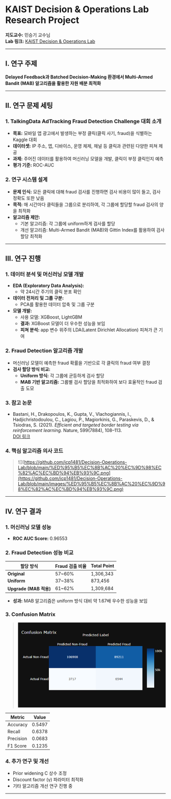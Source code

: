 # KAIST Decision & Operations Lab Research Project

**지도교수:** 민승기 교수님  
**Lab 링크:** [KAIST Decision & Operations Lab](http://do.kaist.ac.kr/)  

---

## I. 연구 주제

**Delayed Feedback과 Batched Decision-Making 환경에서 Multi-Armed Bandit (MAB) 알고리즘을 활용한 자원 배분 최적화**

---

## II. 연구 문제 세팅

### 1. TalkingData AdTracking Fraud Detection Challenge 대회 소개
- **목표:** 모바일 앱 광고에서 발생하는 부정 클릭(클릭 사기, fraud)을 식별하는 Kaggle 대회
- **데이터셋:** IP 주소, 앱, 디바이스, 운영 체제, 채널 등 클릭과 관련된 다양한 피쳐 제공
- **과제:** 주어진 데이터를 활용하여 머신러닝 모델을 개발, 클릭이 부정 클릭인지 예측
- **평가 기준:** ROC-AUC

### 2. 연구 시스템 설계
- **문제 인식:** 모든 클릭에 대해 fraud 검사를 진행하면 검사 비용이 많이 들고, 검사 정확도 또한 낮음
- **목적:** 매 시간마다 클릭들을 그룹으로 분리하여, 각 그룹에 할당할 fraud 검사의 양을 최적화
- **알고리즘 제안:** 
  - 기본 알고리즘: 각 그룹에 uniform하게 검사를 할당
  - 개선 알고리즘: Multi-Armed Bandit (MAB)와 Gittin Index를 활용하여 검사 할당 최적화

---

## III. 연구 진행

### 1. 데이터 분석 및 머신러닝 모델 개발
- **EDA (Exploratory Data Analysis):**  
  - 약 24시간 주기의 클릭 분포 확인
- **데이터 전처리 및 그룹 구분:**  
  - PCA를 활용한 데이터 압축 및 그룹 구분
- **모델 개발:**  
  - 사용 모델: XGBoost, LightGBM  
  - **결과:** XGBoost 모델이 더 우수한 성능을 보임  
  - **피쳐 분석:** app 변수 위주의 LDA(Latent Dirichlet Allocation) 피쳐가 큰 기여

### 2. Fraud Detection 알고리즘 개발
- 머신러닝 모델이 예측한 fraud 확률을 기반으로 각 클릭의 fraud 여부 결정
- **검사 할당 방식 비교:**  
  - **Uniform 방식:** 각 그룹에 균등하게 검사 할당  
  - **MAB 기반 알고리즘:** 그룹별 검사 할당을 최적화하여 보다 효율적인 fraud 검출 도모

### 3. 참고 논문
- Bastani, H., Drakopoulos, K., Gupta, V., Vlachogiannis, I., Hadjichristodoulou, C., Lagiou, P., Magiorkinis, G., Paraskevis, D., & Tsiodras, S. (2021). *Efficient and targeted border testing via reinforcement learning.* Nature, 599(7884), 108–113.  
  [DOI 링크](https://doi.org/10.1038/s41586-021-04014-z)

### 4. 핵심 알고리즘 의사 코드
> ![](https://github.com/icp1481/Decision-Operations-Lab/blob/main/%ED%95%B5%EC%8B%AC%20%EC%9D%98%EC%82%AC%EC%BD%94%EB%93%9C.png](https://github.com/icp1481/Decision-Operations-Lab/blob/main/images/%ED%95%B5%EC%8B%AC%20%EC%9D%98%EC%82%AC%EC%BD%94%EB%93%9C.png)
---

## IV. 연구 결과

### 1. 머신러닝 모델 성능
- **ROC AUC Score:** 0.96553

### 2. Fraud Detection 성능 비교
| 할당 방식  | Fraud 검출 비율 | Total Point      |
|------------|-----------------|------------------|
| **Original**   | 57~60%          | 1,306,343        |
| **Uniform**    | 37~38%          | 873,456          |
| **Upgrade (MAB 적용)** | 61~62%          | 1,309,684        |

- **성과:** MAB 알고리즘은 uniform 방식 대비 약 1.67배 우수한 성능을 보임

### 3. Confusion Matrix
> ![](https://github.com/icp1481/Decision-Operations-Lab/blob/main/images/%EC%97%B0%EA%B5%AC%EA%B2%B0%EA%B3%BC%20-%20confusion%20matrix.png)

| Metric    | Value   |
|-----------|---------|
| Accuracy  | 0.5497  |
| Recall    | 0.6378  |
| Precision | 0.0683  |
| F1 Score  | 0.1235  |

### 4. 추가 연구 및 개선
- Prior widening C 상수 조정
- Discount factor (γ) 파라미터 최적화
- 기타 알고리즘 개선 연구 진행 중

---
